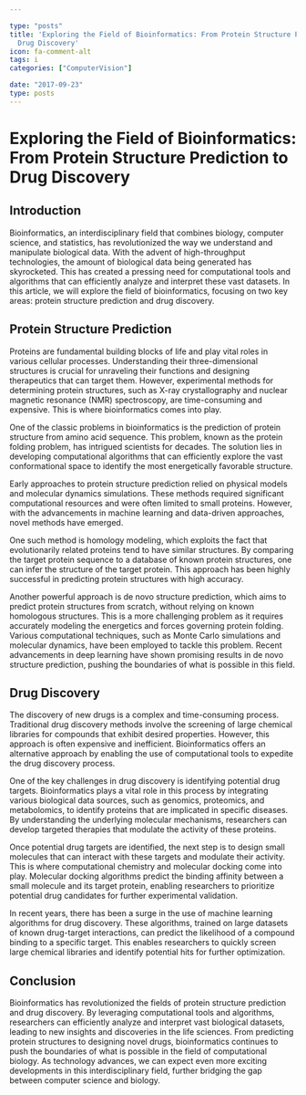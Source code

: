 ```yaml
---

type: "posts"
title: 'Exploring the Field of Bioinformatics: From Protein Structure Prediction to
  Drug Discovery'
icon: fa-comment-alt
tags: i
categories: ["ComputerVision"]

date: "2017-09-23"
type: posts
---
```





# Exploring the Field of Bioinformatics: From Protein Structure Prediction to Drug Discovery

## Introduction

Bioinformatics, an interdisciplinary field that combines biology, computer science, and statistics, has revolutionized the way we understand and manipulate biological data. With the advent of high-throughput technologies, the amount of biological data being generated has skyrocketed. This has created a pressing need for computational tools and algorithms that can efficiently analyze and interpret these vast datasets. In this article, we will explore the field of bioinformatics, focusing on two key areas: protein structure prediction and drug discovery.

## Protein Structure Prediction

Proteins are fundamental building blocks of life and play vital roles in various cellular processes. Understanding their three-dimensional structures is crucial for unraveling their functions and designing therapeutics that can target them. However, experimental methods for determining protein structures, such as X-ray crystallography and nuclear magnetic resonance (NMR) spectroscopy, are time-consuming and expensive. This is where bioinformatics comes into play.

One of the classic problems in bioinformatics is the prediction of protein structure from amino acid sequence. This problem, known as the protein folding problem, has intrigued scientists for decades. The solution lies in developing computational algorithms that can efficiently explore the vast conformational space to identify the most energetically favorable structure.

Early approaches to protein structure prediction relied on physical models and molecular dynamics simulations. These methods required significant computational resources and were often limited to small proteins. However, with the advancements in machine learning and data-driven approaches, novel methods have emerged.

One such method is homology modeling, which exploits the fact that evolutionarily related proteins tend to have similar structures. By comparing the target protein sequence to a database of known protein structures, one can infer the structure of the target protein. This approach has been highly successful in predicting protein structures with high accuracy.

Another powerful approach is de novo structure prediction, which aims to predict protein structures from scratch, without relying on known homologous structures. This is a more challenging problem as it requires accurately modeling the energetics and forces governing protein folding. Various computational techniques, such as Monte Carlo simulations and molecular dynamics, have been employed to tackle this problem. Recent advancements in deep learning have shown promising results in de novo structure prediction, pushing the boundaries of what is possible in this field.

## Drug Discovery

The discovery of new drugs is a complex and time-consuming process. Traditional drug discovery methods involve the screening of large chemical libraries for compounds that exhibit desired properties. However, this approach is often expensive and inefficient. Bioinformatics offers an alternative approach by enabling the use of computational tools to expedite the drug discovery process.

One of the key challenges in drug discovery is identifying potential drug targets. Bioinformatics plays a vital role in this process by integrating various biological data sources, such as genomics, proteomics, and metabolomics, to identify proteins that are implicated in specific diseases. By understanding the underlying molecular mechanisms, researchers can develop targeted therapies that modulate the activity of these proteins.

Once potential drug targets are identified, the next step is to design small molecules that can interact with these targets and modulate their activity. This is where computational chemistry and molecular docking come into play. Molecular docking algorithms predict the binding affinity between a small molecule and its target protein, enabling researchers to prioritize potential drug candidates for further experimental validation.

In recent years, there has been a surge in the use of machine learning algorithms for drug discovery. These algorithms, trained on large datasets of known drug-target interactions, can predict the likelihood of a compound binding to a specific target. This enables researchers to quickly screen large chemical libraries and identify potential hits for further optimization.

## Conclusion

Bioinformatics has revolutionized the fields of protein structure prediction and drug discovery. By leveraging computational tools and algorithms, researchers can efficiently analyze and interpret vast biological datasets, leading to new insights and discoveries in the life sciences. From predicting protein structures to designing novel drugs, bioinformatics continues to push the boundaries of what is possible in the field of computational biology. As technology advances, we can expect even more exciting developments in this interdisciplinary field, further bridging the gap between computer science and biology.